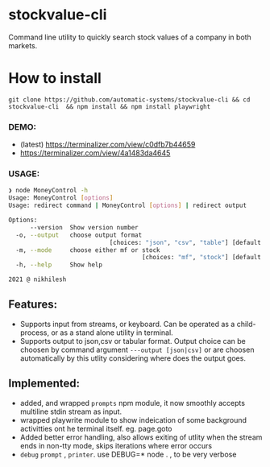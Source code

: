 # stockvalue-cli
Command line utility to quickly search stock values of a company in both markets.
# How to install 
```shell
git clone https://github.com/automatic-systems/stockvalue-cli && cd stockvalue-cli  && npm install && npm install playwright
```
### DEMO:
- (latest) https://terminalizer.com/view/c0dfb7b44659
- https://terminalizer.com/view/4a1483da4645
### USAGE:
```bash
❯ node MoneyControl -h
Usage: MoneyControl [options]
Usage: redirect command | MoneyControl [options] | redirect output

Options:
      --version  Show version number                                   [boolean]
  -o, --output   choose output format
                            [choices: "json", "csv", "table"] [default: "table"]
  -m, --mode     choose either mf or stock
                                     [choices: "mf", "stock"] [default: "stock"]
  -h, --help     Show help                                             [boolean]

2021 @ nikhilesh
```
## Features:
- Supports input from streams, or keyboard. Can be operated as a child-process, or as a stand alone utility in terminal.
- Supports output to json,csv or tabular format. Output choice can be choosen by command argument `---output [json|csv]` or are choosen automatically by this utlity considering where does the output goes. 

## Implemented:
- added, and wrapped `prompts` npm module, it now smoothly accepts multiline stdin stream as input.
- wrapped playwrite module to show indeication of some background activitties ont he terminal itself. eg. page.goto
- Added better error handling, also allows exiting of utlity when the stream ends in non-tty mode, skips iterations where error occurs
- `debug` `prompt` , `printer`. use DEBUG=* node . , to be very verbose